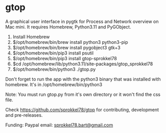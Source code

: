 # gtop

A graphical user interface in pygtk for Process and Network overview on Mac mini.
It requires Homebrew, Python3.11 and PyGObject.

1. Install Homebrew
2. $/opt/homebrew/bin/brew install python3 python3-pip
3. $/opt/homebrew/bin/brew install pygobject3 gtk+3
4. $/opt/homebrew/bin/pip3 install psutil
5. $/opt/homebrew/bin/pip3 install gtop-sprokkel78
6. $cd /opt/homebrew/lib/python3.11/site-packages/gtop_sprokkel78
7. $/opt/homebrew/bin/python3 ./gtop.py

Don't forget to run the app with the python3 binary that was installed 
with homebrew. It's in /opt/homebrew/bin/python3  

Note: You must run gtop.py from it's own directory or it won't find the css file.

Check https://github.com/sprokkel78/gtop for contributing, development and pre-releases.

Funding: Paypal email: sprokkel78.bart@gmail.com

